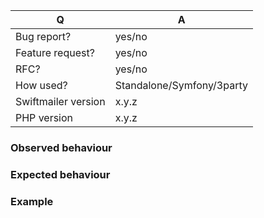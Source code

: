 <!-- Please fill in this template according to your issue. -->

| Q                   | A
| ------------------- | -----
| Bug report?         | yes/no
| Feature request?    | yes/no
| RFC?                | yes/no
| How used?           | Standalone/Symfony/3party
| Swiftmailer version | x.y.z
| PHP version         | x.y.z

### Observed behaviour
<!-- What does the code do? -->

### Expected behaviour
<!-- What should the code do? -->

### Example
<!-- Example to reproduce the issue. -->